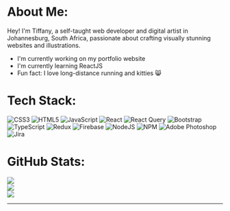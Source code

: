 # About Me:
Hey! I'm Tiffany, a self-taught web developer and digital artist in Johannesburg, South Africa, passionate about crafting visually stunning websites and illustrations.
<be>
<ul>
 <li> I'm currently working on my portfolio website</li>
 <li> I'm currently learning ReactJS</li>
 <li> Fun fact: I love long-distance running and kitties 😸</li>
</ul>
 <be>
   
# Tech Stack:
![CSS3](https://img.shields.io/badge/css3-%231572B6.svg?style=for-the-badge&logo=css3&logoColor=white) ![HTML5](https://img.shields.io/badge/html5-%23E34F26.svg?style=for-the-badge&logo=html5&logoColor=white) ![JavaScript](https://img.shields.io/badge/javascript-%23323330.svg?style=for-the-badge&logo=javascript&logoColor=%23F7DF1E) ![React](https://img.shields.io/badge/react-%2320232a.svg?style=for-the-badge&logo=react&logoColor=%2361DAFB) ![React Query](https://img.shields.io/badge/-React%20Query-FF4154?style=for-the-badge&logo=react%20query&logoColor=white) ![Bootstrap](https://img.shields.io/badge/bootstrap-%238511FA.svg?style=for-the-badge&logo=bootstrap&logoColor=white) ![TypeScript](https://img.shields.io/badge/typescript-%23007ACC.svg?style=for-the-badge&logo=typescript&logoColor=white) ![Redux](https://img.shields.io/badge/redux-%23593d88.svg?style=for-the-badge&logo=redux&logoColor=white) ![Firebase](https://img.shields.io/badge/Firebase-039BE5?style=for-the-badge&logo=Firebase&logoColor=white) ![NodeJS](https://img.shields.io/badge/node.js-6DA55F?style=for-the-badge&logo=node.js&logoColor=white) ![NPM](https://img.shields.io/badge/NPM-%23CB3837.svg?style=for-the-badge&logo=npm&logoColor=white) ![Adobe Photoshop](https://img.shields.io/badge/adobe%20photoshop-%2331A8FF.svg?style=for-the-badge&logo=adobe%20photoshop&logoColor=white) ![Jira](https://img.shields.io/badge/jira-%230A0FFF.svg?style=for-the-badge&logo=jira&logoColor=white)
# GitHub Stats:
![](https://github-readme-stats.vercel.app/api?username=TiffanyNels&theme=dark&hide_border=true&include_all_commits=false&count_private=false)<br/>
![](https://github-readme-streak-stats.herokuapp.com/?user=TiffanyNels&theme=dark&hide_border=true)<br/>
![](https://github-readme-stats.vercel.app/api/top-langs/?username=TiffanyNels&theme=dark&hide_border=true&include_all_commits=false&count_private=false&layout=compact)

---
